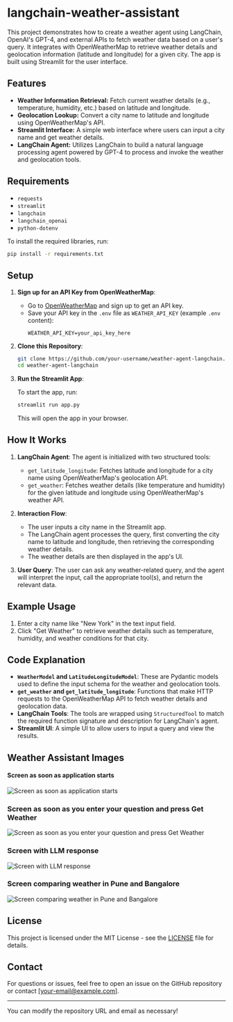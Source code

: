 # langchain-weather-assistant

This project demonstrates how to create a weather agent using LangChain, OpenAI's GPT-4, and external APIs to fetch weather data based on a user's query. It integrates with OpenWeatherMap to retrieve weather details and geolocation information (latitude and longitude) for a given city. The app is built using Streamlit for the user interface.

## Features

-   **Weather Information Retrieval:** Fetch current weather details (e.g., temperature, humidity, etc.) based on latitude and longitude.
-   **Geolocation Lookup:** Convert a city name to latitude and longitude using OpenWeatherMap's API.
-   **Streamlit Interface:** A simple web interface where users can input a city name and get weather details.
-   **LangChain Agent:** Utilizes LangChain to build a natural language processing agent powered by GPT-4 to process and invoke the weather and geolocation tools.

## Requirements

-   `requests`
-   `streamlit`
-   `langchain`
-   `langchain_openai`
-   `python-dotenv`

To install the required libraries, run:

```bash
pip install -r requirements.txt
```

## Setup

1. **Sign up for an API Key from OpenWeatherMap**:

    - Go to [OpenWeatherMap](https://openweathermap.org/api) and sign up to get an API key.
    - Save your API key in the `.env` file as `WEATHER_API_KEY` (example `.env` content):
        ```
        WEATHER_API_KEY=your_api_key_here
        ```

2. **Clone this Repository**:

    ```bash
    git clone https://github.com/your-username/weather-agent-langchain.git
    cd weather-agent-langchain
    ```

3. **Run the Streamlit App**:

    To start the app, run:

    ```bash
    streamlit run app.py
    ```

    This will open the app in your browser.

## How It Works

1. **LangChain Agent**: The agent is initialized with two structured tools:

    - `get_latitude_longitude`: Fetches latitude and longitude for a city name using OpenWeatherMap's geolocation API.
    - `get_weather`: Fetches weather details (like temperature and humidity) for the given latitude and longitude using OpenWeatherMap's weather API.

2. **Interaction Flow**:

    - The user inputs a city name in the Streamlit app.
    - The LangChain agent processes the query, first converting the city name to latitude and longitude, then retrieving the corresponding weather details.
    - The weather details are then displayed in the app's UI.

3. **User Query**: The user can ask any weather-related query, and the agent will interpret the input, call the appropriate tool(s), and return the relevant data.

## Example Usage

1. Enter a city name like "New York" in the text input field.
2. Click "Get Weather" to retrieve weather details such as temperature, humidity, and weather conditions for that city.

## Code Explanation

-   **`WeatherModel` and `LatitudeLongitudeModel`**: These are Pydantic models used to define the input schema for the weather and geolocation tools.
-   **`get_weather` and `get_latitude_longitude`**: Functions that make HTTP requests to the OpenWeatherMap API to fetch weather details and geolocation data.
-   **LangChain Tools**: The tools are wrapped using `StructuredTool` to match the required function signature and description for LangChain's agent.
-   **Streamlit UI**: A simple UI to allow users to input a query and view the results.

## Weather Assistant Images

#### Screen as soon as application starts

![Screen as soon as application starts](https://miro.medium.com/v2/resize:fit:1400/format:webp/1*eMcv9WZHqqboIXkQVbqnCg.png)

### Screen as soon as you enter your question and press Get Weather

![Screen as soon as you enter your question and press Get Weather](https://miro.medium.com/v2/resize:fit:1400/format:webp/1*FIdPnzFJXHOWP0KMMIwDdg.png)

### Screen with LLM response

![Screen with LLM response](https://miro.medium.com/v2/resize:fit:1400/format:webp/1*sgkviCs4guwHolgGlBvR-g.png)

### Screen comparing weather in Pune and Bangalore

![Screen comparing weather in Pune and Bangalore](https://miro.medium.com/v2/resize:fit:1400/format:webp/1*UFEnVpHhVjA4I4Fkc_31zg.png)

## License

This project is licensed under the MIT License - see the [LICENSE](LICENSE) file for details.

## Contact

For questions or issues, feel free to open an issue on the GitHub repository or contact [your-email@example.com].

---

You can modify the repository URL and email as necessary!
